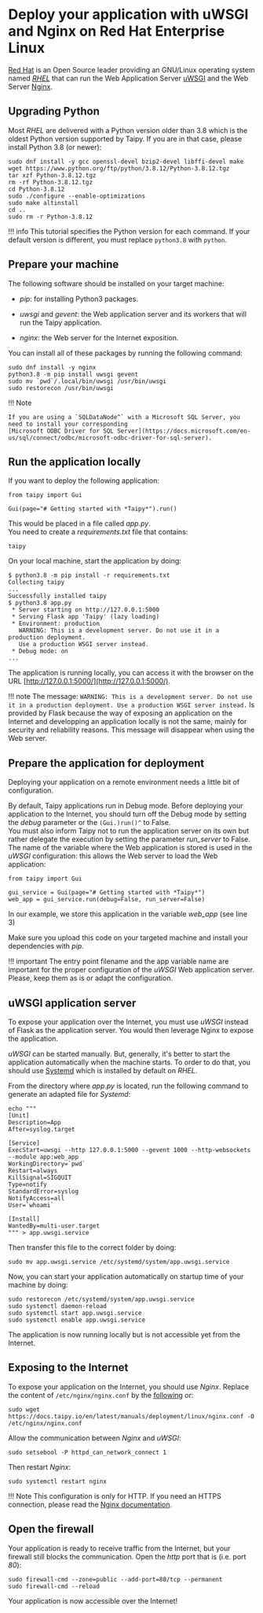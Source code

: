 # Deploy your application with uWSGI and Nginx on Red Hat Enterprise Linux

[Red Hat](https://www.redhat.com/) is an Open Source leader providing an GNU/Linux operating system named
_[RHEL](https://www.redhat.com/en/technologies/linux-platforms/enterprise-linux)_ that can run the Web Application
Server [uWSGI](https://uwsgi-docs.readthedocs.io/en/latest/) and the Web Server [Nginx](https://nginx.org).


## Upgrading Python

Most _RHEL_ are delivered with a Python version older than 3.8 which is the oldest Python version
supported by Taipy. If you are in that case, please install Python 3.8 (or newer):
```
sudo dnf install -y gcc openssl-devel bzip2-devel libffi-devel make
wget https://www.python.org/ftp/python/3.8.12/Python-3.8.12.tgz
tar xzf Python-3.8.12.tgz
rm -rf Python-3.8.12.tgz
cd Python-3.8.12
sudo ./configure --enable-optimizations
sudo make altinstall
cd ..
sudo rm -r Python-3.8.12
```

!!! info
    This tutorial specifies the Python version for each command. If your default version is different, you must
    replace `python3.8` with `python`.


## Prepare your machine

The following software should be installed on your target machine:

- _pip_: for installing Python3 packages.

- _uwsgi_ and _gevent_: the Web application server and its workers that will run the Taipy application.

- _nginx_: the Web server for the Internet exposition.

You can install all of these packages by running the following command:
```
sudo dnf install -y nginx
python3.8 -m pip install uwsgi gevent
sudo mv `pwd`/.local/bin/uwsgi /usr/bin/uwsgi
sudo restorecon /usr/bin/uwsgi
```

!!! Note

    If you are using a `SQLDataNode^` with a Microsoft SQL Server, you need to install your corresponding
    [Microsoft ODBC Driver for SQL Server](https://docs.microsoft.com/en-us/sql/connect/odbc/microsoft-odbc-driver-for-sql-server).


## Run the application locally

If you want to deploy the following application:
```
from taipy import Gui

Gui(page="# Getting started with *Taipy*").run()
```

This would be placed in a file called _app.py_.<br>
You need to create a _requirements.txt_ file that contains:
```
taipy
```

On your local machine, start the application by doing:
```console
$ python3.8 -m pip install -r requirements.txt
Collecting taipy
...
Successfully installed taipy
$ python3.8 app.py
 * Server starting on http://127.0.0.1:5000
 * Serving Flask app 'Taipy' (lazy loading)
 * Environment: production
   WARNING: This is a development server. Do not use it in a production deployment.
   Use a production WSGI server instead.
 * Debug mode: on
...
```

The application is running locally, you can access it with the browser on the URL [http://127.0.0.1:5000/](http://127.0.0.1:5000/).

!!! note
    The message:
    ```
    WARNING: This is a development server. Do not use it in a production deployment.
    Use a production WSGI server instead.
    ```
    Is provided by Flask because the way of exposing an application on the Internet and
    developping an application locally is not the same, mainly for security and reliability reasons.
    This message will disappear when using the Web server.

## Prepare the application for deployment

Deploying your application on a remote environment needs a little bit of configuration.

By default, Taipy applications run in Debug mode. Before deploying your application to the Internet,
you should turn off the Debug mode by setting the _debug_ parameter or the `(Gui.)run()^` to False. <br>
You must also inform Taipy not to run the application server on its own but rather delegate the execution
by setting the parameter _run_server_ to False.<br>
The name of the variable where the Web application is stored is used in the _uWSGI_ configuration:
this allows the Web server to load the Web application:
```
from taipy import Gui

gui_service = Gui(page="# Getting started with *Taipy*")
web_app = gui_service.run(debug=False, run_server=False)
```
In our example, we store this application in the variable _web_app_ (see line 3)

Make sure you upload this code on your targeted machine and install your dependencies with _pip_.

!!! important
    The entry point filename and the app variable name are important for the proper configuration of
    the _uWSGI_ Web application server. Please, keep them as is or adapt the configuration.


## uWSGI application server

To expose your application over the Internet, you must use _uWSGI_ instead of Flask as the application server.
You would then leverage Nginx to expose the application.

_uWSGI_ can be started manually. But, generally, it's better to start the application automatically when the machine
starts. To order to do that, you should use [Systemd](https://systemd.io/) which is installed by default on _RHEL_.

From the directory where _app.py_ is located, run the following command to generate an adapted file for _Systemd_:
```
echo """
[Unit]
Description=App
After=syslog.target

[Service]
ExecStart=uwsgi --http 127.0.0.1:5000 --gevent 1000 --http-websockets --module app:web_app
WorkingDirectory=`pwd`
Restart=always
KillSignal=SIGQUIT
Type=notify
StandardError=syslog
NotifyAccess=all
User=`whoami`

[Install]
WantedBy=multi-user.target
""" > app.uwsgi.service
```
Then transfer this file to the correct folder by doing:
```
sudo mv app.uwsgi.service /etc/systemd/system/app.uwsgi.service
```

Now, you can start your application automatically on startup time of your machine by doing:
```
sudo restorecon /etc/systemd/system/app.uwsgi.service
sudo systemctl daemon-reload
sudo systemctl start app.uwsgi.service
sudo systemctl enable app.uwsgi.service
```

The application is now running locally but is not accessible yet from the Internet.


## Exposing to the Internet

To expose your application on the Internet, you should use _Nginx_.
Replace the content of `/etc/nginx/nginx.conf` by the [following](./nginx.conf) or:
```
sudo wget https://docs.taipy.io/en/latest/manuals/deployment/linux/nginx.conf -O /etc/nginx/nginx.conf
```

Allow the communication between _Nginx_ and _uWSGI_:
```
sudo setsebool -P httpd_can_network_connect 1
```
Then restart _Nginx_:
```
sudo systemctl restart nginx
```

!!! Note
    This configuration is only for HTTP. If you need an HTTPS connection, please read the [Nginx documentation](https://nginx.org/en/docs/http/configuring_https_servers.html).


## Open the firewall

Your application is ready to receive traffic from the Internet, but your firewall still blocks the communication.
Open the _http_ port that is (i.e. port _80_):
```
sudo firewall-cmd --zone=public --add-port=80/tcp --permanent
sudo firewall-cmd --reload
```

Your application is now accessible over the Internet!
